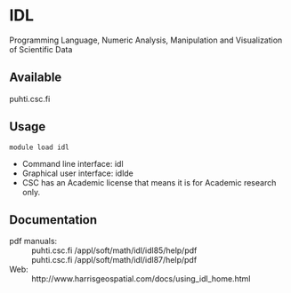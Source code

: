 # IDL

Programming Language, Numeric Analysis, Manipulation and Visualization of Scientific Data

## Available

puhti.csc.fi

## Usage

```
module load idl
```
* Command line interface: idl
* Graphical user interface: idlde
* CSC has an Academic license that means it is for Academic research only.

## Documentation

<dl>
 <dt>pdf manuals:</dt>
 <dd>puhti.csc.fi /appl/soft/math/idl/idl85/help/pdf </dd>
 <dd>puhti.csc.fi /appl/soft/math/idl/idl87/help/pdf </dd>

<dt>Web:</dt>
 <dd> http://www.harrisgeospatial.com/docs/using_idl_home.html </dd>
</dl>
